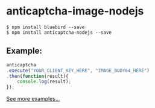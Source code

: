# anticaptcha-image-nodejs

```
$ npm install bluebird --save
$ npm install anticaptcha-nodejs --save
```
## Example: 
```js
anticaptcha
.execute("YOUR_CLIENT_KEY_HERE", "IMAGE_BODY64_HERE")
.then(function(result){
	console.log(result);
});
```
[See more examples...](https://github.com/albinojunior/anticaptcha-image-nodejs/blob/master/example.js)
